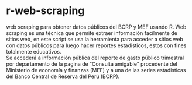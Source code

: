 # r-web-scraping
web scraping para obtener datos públicos del BCRP y MEF usando R.
Web scraping es una técnica que permite extraer información facilmente de sitios web, en este script se usa la herramienta para acceder a sitios web con datos públicos para luego hacer reportes estadisticos, estos con fines totalmente educativos.\
Se accederá a información pública del reporte de gasto público trimestral por departamento de la pagina de "Consulta amigable" procedente del Ministerio de economía y finanzas (MEF) y a una de las series estadisticas del Banco Central de Reserva del Perú (BCRP).
